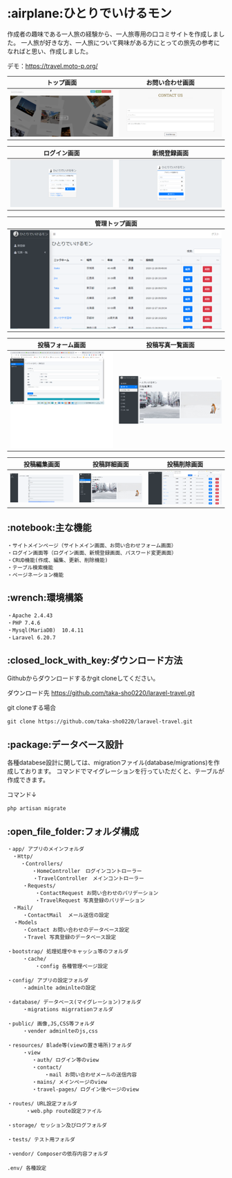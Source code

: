 
# \:airplane:ひとりでいけるモン
作成者の趣味である一人旅の経験から、一人旅専用の口コミサイトを作成しました。
一人旅が好きな方、一人旅について興味がある方にとっての旅先の参考になればと思い、作成しました。

デモ：https://travel.moto-p.org/

|        トップ画面                |            お問い合わせ画面               |
|---------------------------------|------------------------------------------|
|  ![トップ画面](read_img/main.png) | ![お問い合わせ画面](read_img/contact.png) |


|        ログイン画面                   |           新規登録画面               |
|--------------------------------------|-------------------------------------|
|  ![ログイン画面](read_img/login.png)  | ![新規登録画面](read_img/sign.png)   |


|         管理トップ画面              |
|------------------------------------|
|  ![管理画面](read_img/admin.png)   |


|             投稿フォーム画面            |             投稿写真一覧画面            |
|----------------------------------------|---------------------------------------|
|  ![投稿フォーム画面](read_img/form.png) | ![各県投稿写真画面](read_img/photo.png) |


|         投稿編集画面                    |           投稿詳細画面                |             投稿削除画面　　         |
|----------------------------------------|--------------------------------------|-------------------------------------|
|  ![投稿編集画面](read_img/edit.png)     |   ![投稿詳細画面](read_img/photo.png) |  ![投稿削除画面](read_img/delite.png)|



## \:notebook:主な機能
```
・サイトメインページ（サイトメイン画面、お問い合わせフォーム画面）
・ログイン画面等（ログイン画面、新規登録画面、パスワード変更画面）
・CRUD機能(作成、編集、更新、削除機能)
・テーブル検索機能
・ページネーション機能
```

## \:wrench:環境構築
```
・Apache 2.4.43
・PHP 7.4.6
・Mysql(MariaDB)  10.4.11 
・Laravel 6.20.7
```

## \:closed_lock_with_key:ダウンロード方法
Githubからダウンロードするかgit cloneしてください。

ダウンロード先
https://github.com/taka-sho0220/laravel-travel.git

git cloneする場合
```
git clone https://github.com/taka-sho0220/laravel-travel.git
```

## \:package:データベース設計

各種databese設計に関しては、migrationファイル(database/migrations)を作成しております。
コマンドでマイグレーションを行っていただくと、テーブルが作成できます。

コマンド↓
```
php artisan migrate
```


## \:open_file_folder:フォルダ構成
```
・app/ アプリのメインフォルダ
　・Http/
 　　・Controllers/
   　　　・HomeController　ログインコントローラー
     　　・TravelController　メインコントローラー
     ・Requests/
         ・ContactRequest お問い合わせのバリデーション
         ・TravelRequest 写真登録のバリデーション
　・Mail/
     ・ContactMail  メール送信の設定
  ・Models
     ・Contact お問い合わせのデータベース設定
     ・Travel 写真登録のデータベース設定
     
・bootstrap/ 処理処理やキャッシュ等のフォルダ
     ・cache/
         ・config 各種管理ページ設定
         
・config/ アプリの設定フォルダ
     ・adminlte adminlteの設定
     
・database/ データベース(マイグレーション)フォルダ
     ・migrations migrrationフォルダ
     
・public/ 画像,JS,CSS等フォルダ
     ・vender adminlteのjs,css
     
・resources/ Blade等(viewの置き場所)フォルダ
     ・view
        ・auth/ ログイン等のview
        ・contact/
            ・mail お問い合わせメールの送信内容
        ・mains/ メインページのview
        ・travel-pages/ ログイン後ページのview
        
・routes/ URL設定フォルダ
      ・web.php route設定ファイル
      
・storage/ セッション及びログフォルダ

・tests/ テスト用フォルダ

・vendor/ Composerの依存内容フォルダ

.env/ 各種設定
```
